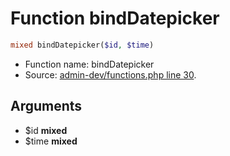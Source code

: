 Function bindDatepicker
===========================





```php
mixed bindDatepicker($id, $time)
```

* Function name: bindDatepicker
* Source: [admin-dev/functions.php line 30](https://github.com/PrestaShop/PrestaShop/blob/1.5.0.2/admin-dev/functions.php#L30).

Arguments
---------

* $id **mixed**
* $time **mixed**


